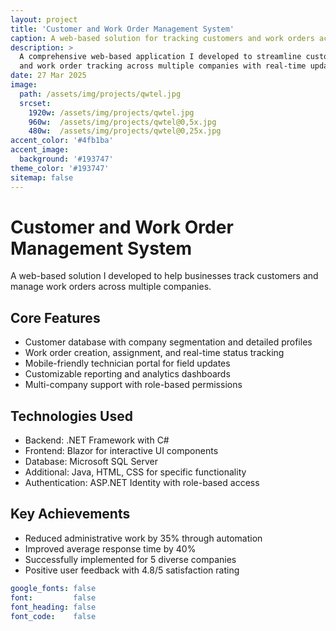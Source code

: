 ```yaml
---
layout: project
title: 'Customer and Work Order Management System'
caption: A web-based solution for tracking customers and work orders across companies.
description: >
  A comprehensive web-based application I developed to streamline customer relationship management 
  and work order tracking across multiple companies with real-time updates and detailed reporting.
date: 27 Mar 2025
image: 
  path: /assets/img/projects/qwtel.jpg
  srcset: 
    1920w: /assets/img/projects/qwtel.jpg
    960w:  /assets/img/projects/qwtel@0,5x.jpg
    480w:  /assets/img/projects/qwtel@0,25x.jpg
accent_color: '#4fb1ba'
accent_image:
  background: '#193747'
theme_color: '#193747'
sitemap: false
---
```


# Customer and Work Order Management System

A web-based solution I developed to help businesses track customers and manage work orders across multiple companies.

## Core Features
- Customer database with company segmentation and detailed profiles
- Work order creation, assignment, and real-time status tracking
- Mobile-friendly technician portal for field updates
- Customizable reporting and analytics dashboards
- Multi-company support with role-based permissions

## Technologies Used
- Backend: .NET Framework with C#
- Frontend: Blazor for interactive UI components
- Database: Microsoft SQL Server
- Additional: Java, HTML, CSS for specific functionality
- Authentication: ASP.NET Identity with role-based access

## Key Achievements
- Reduced administrative work by 35% through automation
- Improved average response time by 40%
- Successfully implemented for 5 diverse companies
- Positive user feedback with 4.8/5 satisfaction rating


```yml
google_fonts: false
font:         false
font_heading: false
font_code:    false
```